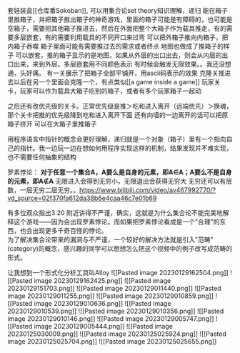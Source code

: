 套娃装盒[[仓库番Sokoban]], 可以用集合论set theory知识理解，递归
能在箱子里推箱子，并把箱子推出箱子的神奇游戏，里面的箱子可能是有障碍的，也可能是空箱子，需要把其他箱子推进去，然后在外面把整个大箱子作为载具推走，有的需要多层嵌套，有的需要利用载具的不同开口来过弯
可以把外箱子推向内箱子，把内箱子吞噬
箱子里面可能有需要推过去的需求或者终点
地图也做成了推箱子的样子
可以嵌套，推的箱子显示的是地图，如果从外层的出口出去，则会从内层的出口出来，来到外层。多层嵌套用不同颜色表示
有时候会触发无限效果。。我还没想通，头好痛。
有一关展示了把箱子全部平铺开，用ascii码表示的效果
克隆关推进去以后在另一个里面会克隆一个，有点类似[[a game inside a game]]
玩家关卡，玩家可以作为载具大箱子吃别的箱子，或者有多个玩家箱子一起动

之后还有改优先级的关卡。正常优先级是推＞吃和进入离开（远端优先）＞换魂，那个关卡把推的优先级降到吃和进入离开下面
还有向墙的一边离开的话可以把原箱子挤开
可以在大箱子里推箱子

用程序语言中指针的概念会更好理解，递归就是一个对象（箱子）里有一个指向自己的指针。我一边玩一边在想如何用程序实现这样的机制，结果发现并不难实现，也不需要任何抽象的结构

罗素悖论：
**对于任意一个集合A，A要么是自身的元素，即A∈A；A要么不是自身的元素，即A∉A**
无限进入会得到无穷小，无限退出会获得无穷大
无穷还可以有层数，一层无穷二层无穷。。https://www.bilibili.com/video/av467992770/?vd_source=02f370fa612da38b6e4caa46c7e01b69


有多位观众指出3:20 附近讲得不严谨，确实，这就是为什么集合论不能完美地解释这个游戏——因为会出现罗素悖论。而如果把罗素悖论看成是一个"合理"的东西，也会出现更多千奇百怪的悖论。  
为了解决集合论带来的漏洞与不严谨，一个较好的解决方法就是引入"范畴"(category)的概念，感兴趣的同学可以想想怎么把这个视频中的例子改写成范畴的形式。

让我想到一个形式化分析工具叫Alloy
![[Pasted image 20230129162504.png]]
![[Pasted image 20230129162425.png]]
![[Pasted image 20230129151703.png]]
![[Pasted image 20230129011440.png]]
![[Pasted image 20230129011255.png]]
![[Pasted image 20230129010859.png]]
![[Pasted image 20230129010636.png]]
![[Pasted image 20230129010539.png]]
![[Pasted image 20230129010356.png]]
![[Pasted image 20230129010146.png]]
![[Pasted image 20230129005747.png]]
![[Pasted image 20230129005444.png]]
![[Pasted image 20230125030009.png]]
![[Pasted image 20230125025924.png]]
![[Pasted image 20230125025704.png]]
![[Pasted image 20230125025655.png]]